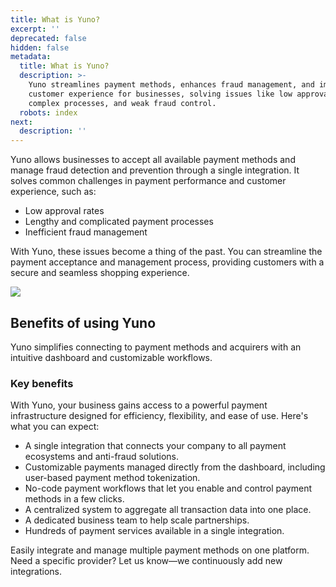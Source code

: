```yaml
---
title: What is Yuno?
excerpt: ''
deprecated: false
hidden: false
metadata:
  title: What is Yuno?
  description: >-
    Yuno streamlines payment methods, enhances fraud management, and improves
    customer experience for businesses, solving issues like low approval rates,
    complex processes, and weak fraud control.
  robots: index
next:
  description: ''
---
```

Yuno allows businesses to accept all available payment methods and manage fraud detection and prevention through a single integration. It solves common challenges in payment performance and customer experience, such as:  

- Low approval rates  
- Lengthy and complicated payment processes  
- Inefficient fraud management  

With Yuno, these issues become a thing of the past. You can streamline the payment acceptance and management process, providing customers with a secure and seamless shopping experience.

![](https://files.readme.io/2b5357c12d09086043aba183e06fd8f0081f7933ac69d577d006eb5845e7cee0-desktop_overview.png)  

## Benefits of using Yuno

Yuno simplifies connecting to payment methods and acquirers with an intuitive dashboard and customizable workflows.  

### Key benefits

With Yuno, your business gains access to a powerful payment infrastructure designed for efficiency, flexibility, and ease of use. Here's what you can expect:  

- A single integration that connects your company to all payment ecosystems and anti-fraud solutions.  
- Customizable payments managed directly from the dashboard, including user-based payment method tokenization.  
- No-code payment workflows that let you enable and control payment methods in a few clicks.  
- A centralized system to aggregate all transaction data into one place.  
- A dedicated business team to help scale partnerships.  
- Hundreds of payment services available in a single integration.  

Easily integrate and manage multiple payment methods on one platform. Need a specific provider? Let us know—we continuously add new integrations.